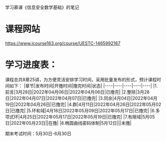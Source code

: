学习慕课《信息安全数学基础》的笔记
# 课程网站

https://www.icourse163.org/course/UESTC-1465992167
# 学习进度表：
课程总共8章25讲，为方便灵活安排学习时间，采用批量发布的形式，预计课程时间如下：
|章节|发布时间|开撸时间|撸完时间|状态|
|----|----|----|----|----|
|1.前言|3月28日|2022年04月06日|2022年04月06日|已撸完|
|2.整除|3月28日|2022年04月07日|2022年04月07日|已撸完|
|3.同余|4月04日|2022年04月19日|2022年04月26日|已撸完|
|4.群|4月11日|2022年04月26日|2022年05月02日|已撸完|
|5.环和域|4月18日|2022年05月09日|2022年05月17日|已撸完|
|6.多项式环|4月25日|2022年05月17日|2022年05月19日|已撸完|
|7.有限域|5月05日|2022年05月23日||在撸|
|8.椭圆曲线密码体制|5月12日|||未撸|

期末考试时间：5月30日-6月30日
